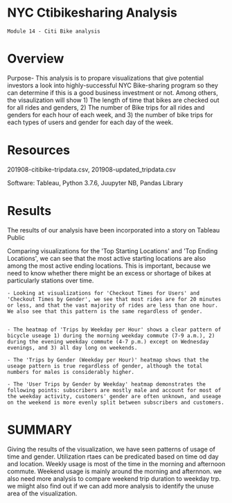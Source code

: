 # NYC Ctibikesharing Analysis

    Module 14 - Citi Bike analysis

# Overview

Purpose- This analysis is to propare visualizations that give potential investors a look into highly-successful NYC Bike-sharing program so they can determine if this is a good business investment or not. Among others, the visaulization will show 1) The length of time that bikes are checked out for all rides and genders, 2) The number of Bike trips for all rides and genders for each hour of each week, and 3) the number of bike trips for each types of users and gender for each day of the week.


# Resources

   201908-citibike-tripdata.csv, 201908-updated_tripdata.csv

   Software: Tableau, Python 3.7.6, Juupyter NB, Pandas Library

# Results

   The results of our analysis have been incorporated into a story on Tableau Public

   Comparing visualizations for the 'Top Starting Locations' and 'Top Ending Locations', we can see that the most active starting locations are also among the most active ending locations. This is important, because we need to know whether there might be an excess or shortage of bikes at particularly stations over time.

    - Looking at visualizations for 'Checkout Times for Users' and 'Checkout Times by Gender', we see that most rides are for 20 minutes or less, and that the vast majority of rides are less than one hour. We also see that this pattern is the same regardless of gender.

  
    - The heatmap of 'Trips by Weekday per Hour' shows a clear pattern of bicycle useage 1) during the morning weekday commute (7-9 a.m.), 2) during the evening weekday commute (4-7 p.m.) except on Wednesday evenings, and 3) all day long on weekends.

    - The 'Trips by Gender (Weekday per Hour)' heatmap shows that the useage pattern is true regardless of gender, although the total numbers for males is considerably higher.

    - The 'User Trips by Gender by Weekday' heatmap demonstrates the following points: subscribers are mostly male and account for most of the weekday activity, customers' gender are often unknown, and useage on the weekend is more evenly split between subscribers and customers.

# SUMMARY

 Giving the results of the visualization, we have seen patterns of usage of time and gender. Utilization rtaes can be predicated based on time od day and location. Weekly usage is most of the time in the morning and afternoon commute. Weekend usage is mainly around the morning and afternnon. we also need more analysis to compare weekend trip duration to weekday trp. we miight also find out if we can add more analysis to identify the unuse area of the visualization. 